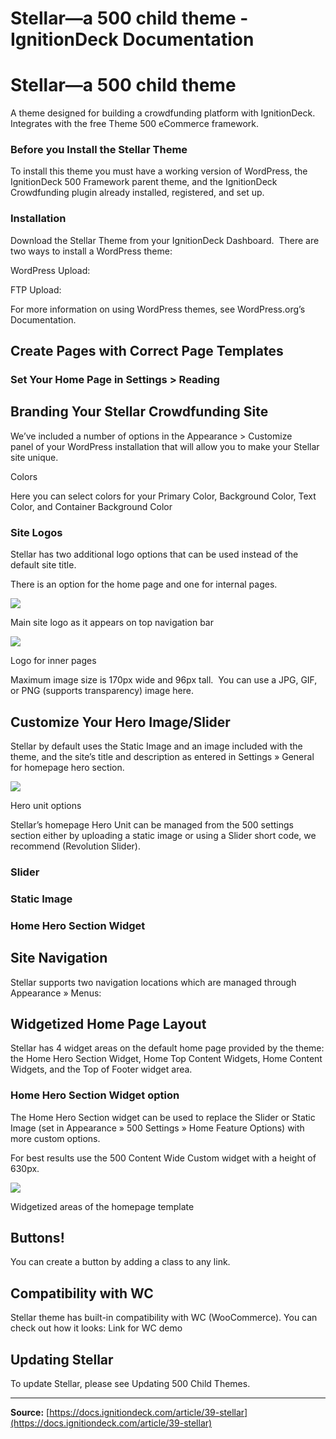 # Stellar—a 500 child theme - IgnitionDeck Documentation

# Stellar—a 500 child theme

[](javascript:window.print())
A theme designed for building a crowdfunding platform with IgnitionDeck. Integrates with the free Theme 500 eCommerce framework.

### Before you Install the Stellar Theme

To install this theme you must have a working version of WordPress, the IgnitionDeck 500 Framework parent theme, and the IgnitionDeck Crowdfunding plugin already installed, registered, and set up.

### Installation

Download the Stellar Theme from your IgnitionDeck Dashboard.  There are two ways to install a WordPress theme:

WordPress Upload:

FTP Upload:

For more information on using WordPress themes, see WordPress.org’s Documentation.

## Create Pages with Correct Page Templates

### Set Your Home Page in Settings > Reading

## Branding Your Stellar Crowdfunding Site

We’ve included a number of options in the Appearance > Customize panel of your WordPress installation that will allow you to make your Stellar site unique.

Colors

Here you can select colors for your Primary Color, Background Color, Text Color, and Container Background Color

### Site Logos

Stellar has two additional logo options that can be used instead of the default site title.

There is an option for the home page and one for internal pages.

![](https://d33v4339jhl8k0.cloudfront.net/docs/assets/5c47e765042863543ccc1e58/images/6480ebe8969cec658daaf3f8/file-JqLyl82rL8.png)

  Main site logo as it appears on top navigation bar
 

![](https://d33v4339jhl8k0.cloudfront.net/docs/assets/5c47e765042863543ccc1e58/images/6480ea307f8c2575e354482b/file-gS6YC8Wfx0.png)

  Logo for inner pages
 

Maximum image size is 170px wide and 96px tall.  You can use a JPG, GIF, or PNG (supports transparency) image here.

## Customize Your Hero Image/Slider

Stellar by default uses the Static Image and an image included with the theme, and the site’s title and description as entered in Settings » General for homepage hero section.

![](https://d33v4339jhl8k0.cloudfront.net/docs/assets/5c47e765042863543ccc1e58/images/6480e87a74c2142995f917cc/file-Oc664bMiP9.png)

  Hero unit options
 

Stellar’s homepage Hero Unit can be managed from the 500 settings section either by uploading a static image or using a Slider short code, we recommend (Revolution Slider).

### Slider

### Static Image

### Home Hero Section Widget

## Site Navigation

Stellar supports two navigation locations which are managed through Appearance » Menus:

## Widgetized Home Page Layout

Stellar has 4 widget areas on the default home page provided by the theme: the Home Hero Section Widget, Home Top Content Widgets, Home Content Widgets, and the Top of Footer widget area.

### Home Hero Section Widget option

The Home Hero Section widget can be used to replace the Slider or Static Image (set in Appearance » 500 Settings » Home Feature Options) with more custom options.

For best results use the 500 Content Wide Custom widget with a height of 630px.

![](https://d33v4339jhl8k0.cloudfront.net/docs/assets/5c47e765042863543ccc1e58/images/6480ee305fc2fe6b6dc5f8a2/file-OYx68sIFy8.png)

  Widgetized areas of the homepage template
 

## Buttons!

You can create a button by adding a class to any <a> link.

## Compatibility with WC

Stellar theme has built-in compatibility with WC (WooCommerce). You can check out how it looks: Link for WC demo

## Updating Stellar

To update Stellar, please see Updating 500 Child Themes.



---
**Source:** [https://docs.ignitiondeck.com/article/39-stellar](https://docs.ignitiondeck.com/article/39-stellar)
